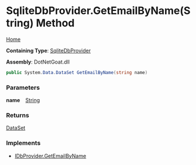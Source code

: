 # SqliteDbProvider\.GetEmailByName\(String\) Method

[Home](../../../../../../../README.md)

**Containing Type**: [SqliteDbProvider](../README.md)

**Assembly**: DotNetGoat\.dll

```csharp
public System.Data.DataSet GetEmailByName(string name)
```

### Parameters

**name** &ensp; [String](https://docs.microsoft.com/en-us/dotnet/api/system.string)

### Returns

[DataSet](https://docs.microsoft.com/en-us/dotnet/api/system.data.dataset)

### Implements

* [IDbProvider.GetEmailByName](../../IDbProvider/GetEmailByName/README.md)
